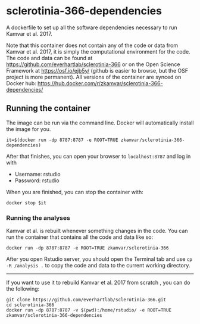 # sclerotinia-366-dependencies

A dockerfile to set up all the software dependencies necessary to run Kamvar et al. 2017.

Note that this container does not contain any of the code or data from Kamvar et al. 2017,
it is simply the computational environment for the code. The code and data can be found
at https://github.com/everhartlab/sclerotinia-366 or on the Open Science Framework at
https://osf.io/ejb5y/ (github is easier to browse, but the OSF project is more permanent).
All versions of the container are synced on Docker hub: 
https://hub.docker.com/r/zkamvar/sclerotinia-366-dependencies/


## Running the container

The image can be run via the command line. Docker will automatically install the image
for you. 

```
it=$(docker run -dp 8787:8787 -e ROOT=TRUE zkamvar/sclerotinia-366-dependencies)
```

After that finishes, you can open your browser to `localhost:8787` and log in with

 - Username: rstudio
 - Password: rstudio

When you are finished, you can stop the container with:

```
docker stop $it
```

### Running the analyses

Kamvar et al. is rebuilt whenever something changes in the code. You can run the
container that contains all the code and data like so:

```
docker run -dp 8787:8787 -e ROOT=TRUE zkamvar/sclerotinia-366
```

After you open Rstudio server, you should open the Terminal tab and use 
`cp -R /analysis .` to copy the code and data to the current working directory.

-----

If you want to use it to rebuild Kamvar et al. 2017 from scratch , you can do the following:

```
git clone https://github.com/everhartlab/sclerotinia-366.git
cd sclerotinia-366
docker run -dp 8787:8787 -v $(pwd):/home/rstudio/ -e ROOT=TRUE zkamvar/sclerotinia-366-dependencies
```

